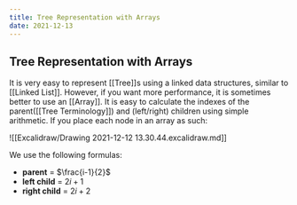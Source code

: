 ```yaml
---
title: Tree Representation with Arrays
date: 2021-12-13
---
```

## Tree Representation with Arrays
It is very easy to represent [[Tree]]s using a linked data structures, similar to [[Linked List]]. However, if you want more performance, it is sometimes better to use an [[Array]]. It is easy to calculate the indexes of the parent([[Tree Terminology]]) and (left/right) children using simple arithmetic. If you place each node in an array as such:

![[Excalidraw/Drawing 2021-12-12 13.30.44.excalidraw.md]]

We use the following formulas:
* **parent** = $\frac{i-1}{2}$
* **left child** = $2i + 1$
* **right child** = $2i + 2$